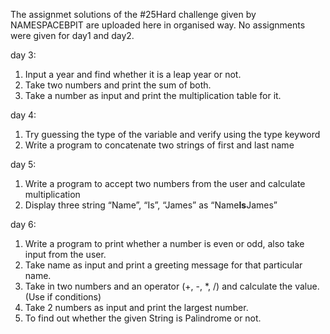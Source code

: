 The assignmet solutions of the #25Hard challenge given by NAMESPACEBPIT are uploaded here in organised way.
No assignments were given for day1 and day2.

day 3:
1) Input a year and find whether it is a leap year or not.
2) Take two numbers and print the sum of both.
3) Take a number as input and print the multiplication table for it.

day 4:
1) Try guessing the type of the variable and verify using the type keyword
2) Write a program to concatenate two strings of first and last name

day 5:
1) Write a program to accept two numbers from the user and calculate multiplication
2) Display three string “Name”, “Is”, “James” as “Name**Is**James”

day 6:
1) Write a program to print whether a number is even or odd, also take input from the user.
2) Take name as input and print a greeting message for that particular name.
3) Take in two numbers and an operator (+, -, *, /) and calculate the value.  (Use if conditions)
4) Take 2 numbers as input and print the largest number.
5) To find out whether the given String is Palindrome or not.
